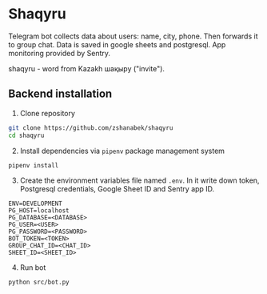 # Shaqyru

Telegram bot collects data about users: name, city, phone. Then forwards it to group chat. Data is saved in google sheets and postgresql. App monitoring provided by Sentry.

shaqyru - word from Kazakh шақыру ("invite").

## Backend installation

1. Clone repository

```bash
git clone https://github.com/zshanabek/shaqyru
cd shaqyru
```

2. Install dependencies via `pipenv` package management system

```bash
pipenv install
```

3. Create the environment variables file named `.env`. In it write down token, Postgresql credentials, Google Sheet ID and Sentry app ID.

```text
ENV=DEVELOPMENT
PG_HOST=localhost
PG_DATABASE=<DATABASE>
PG_USER=<USER>
PG_PASSWORD=<PASSWORD>
BOT_TOKEN=<TOKEN>
GROUP_CHAT_ID=<CHAT_ID>
SHEET_ID=<SHEET_ID>
```

4. Run bot

```bash
python src/bot.py
```
